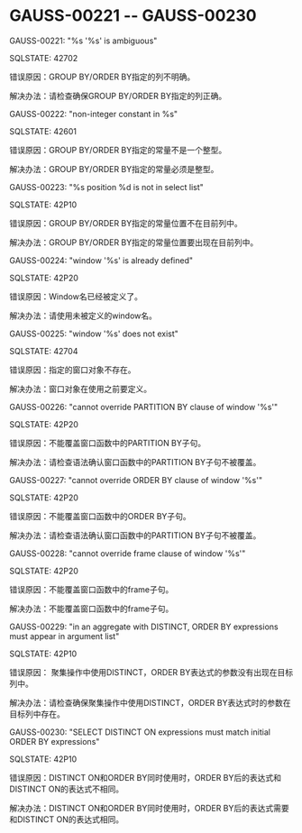 # GAUSS-00221 -- GAUSS-00230

GAUSS-00221: "%s '%s' is ambiguous"

SQLSTATE: 42702

错误原因：GROUP BY/ORDER BY指定的列不明确。

解决办法：请检查确保GROUP BY/ORDER BY指定的列正确。

GAUSS-00222: "non-integer constant in %s"

SQLSTATE: 42601

错误原因：GROUP BY/ORDER BY指定的常量不是一个整型。

解决办法：GROUP BY/ORDER BY指定的常量必须是整型。

GAUSS-00223: "%s position %d is not in select list"

SQLSTATE: 42P10

错误原因：GROUP BY/ORDER BY指定的常量位置不在目前列中。

解决办法：GROUP BY/ORDER BY指定的常量位置要出现在目前列中。

GAUSS-00224: "window '%s' is already defined"

SQLSTATE: 42P20

错误原因：Window名已经被定义了。

解决办法：请使用未被定义的window名。

GAUSS-00225: "window '%s' does not exist"

SQLSTATE: 42704

错误原因：指定的窗口对象不存在。

解决办法：窗口对象在使用之前要定义。

GAUSS-00226: "cannot override PARTITION BY clause of window '%s'"

SQLSTATE: 42P20

错误原因：不能覆盖窗口函数中的PARTITION BY子句。

解决办法：请检查语法确认窗口函数中的PARTITION BY子句不被覆盖。

GAUSS-00227: "cannot override ORDER BY clause of window '%s'"

SQLSTATE: 42P20

错误原因：不能覆盖窗口函数中的ORDER BY子句。

解决办法：请检查语法确认窗口函数中的PARTITION BY子句不被覆盖。

GAUSS-00228: "cannot override frame clause of window '%s'"

SQLSTATE: 42P20

错误原因：不能覆盖窗口函数中的frame子句。

解决办法：不能覆盖窗口函数中的frame子句。

GAUSS-00229: "in an aggregate with DISTINCT, ORDER BY expressions must appear in argument list"

SQLSTATE: 42P10

错误原因： 聚集操作中使用DISTINCT，ORDER BY表达式的参数没有出现在目标列中。

解决办法：请检查确保聚集操作中使用DISTINCT，ORDER BY表达式时的参数在目标列中存在。

GAUSS-00230: "SELECT DISTINCT ON expressions must match initial ORDER BY expressions"

SQLSTATE: 42P10

错误原因：DISTINCT ON和ORDER BY同时使用时，ORDER BY后的表达式和DISTINCT ON的表达式不相同。

解决办法：DISTINCT ON和ORDER BY同时使用时，ORDER BY后的表达式需要和DISTINCT ON的表达式相同。

